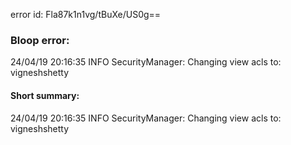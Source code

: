 error id: Fla87k1n1vg/tBuXe/US0g==
### Bloop error:

24/04/19 20:16:35 INFO SecurityManager: Changing view acls to: vigneshshetty
#### Short summary: 

24/04/19 20:16:35 INFO SecurityManager: Changing view acls to: vigneshshetty